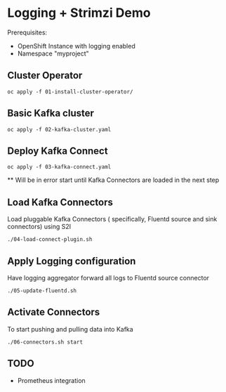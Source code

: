 # Logging + Strimzi Demo 

Prerequisites:
* OpenShift Instance with logging enabled
* Namespace "myproject"

## Cluster Operator

`oc apply -f 01-install-cluster-operator/`

## Basic Kafka cluster

`oc apply -f 02-kafka-cluster.yaml`

## Deploy Kafka Connect

`oc apply -f 03-kafka-connect.yaml`

** Will be in error start until Kafka Connectors are loaded in the next step

## Load Kafka Connectors

Load pluggable Kafka Connectors ( specifically, Fluentd source and sink connectors) using S2I

`./04-load-connect-plugin.sh`

## Apply Logging configuration

Have logging aggregator forward all logs to Fluentd source connector

`./05-update-fluentd.sh`

## Activate Connectors

To start pushing and pulling data into Kafka

`./06-connectors.sh start`

## TODO
* Prometheus integration 
